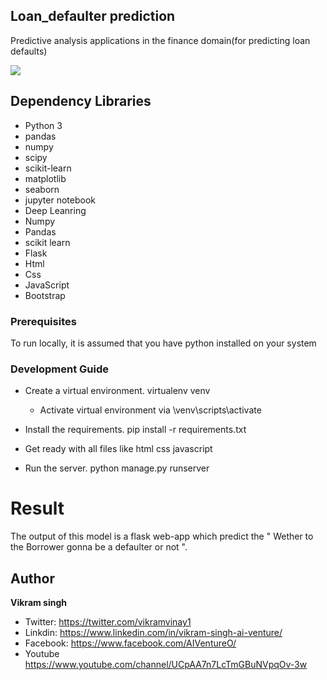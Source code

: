 ## Loan_defaulter prediction
Predictive analysis applications in the finance domain(for predicting loan defaults)

![](https://daxg39y63pxwu.cloudfront.net/hackerday_banner/hq/loan-default-risk-prediction-machine-learning-project.jpg)

## Dependency Libraries 
* Python 3
* pandas
* numpy
* scipy
* scikit-learn
* matplotlib
* seaborn
* jupyter notebook
* Deep Leanring 
* Numpy 
* Pandas
* scikit learn
* Flask 
* Html
* Css
* JavaScript
* Bootstrap

### Prerequisites
To run locally, it is assumed that you have python installed on your system
### Development Guide
- Create a virtual environment. virtualenv venv
  - Activate virtual environment via \venv\scripts\activate
- Install the requirements. pip install -r requirements.txt
- Get ready with all files like html css javascript 

- Run the server. python manage.py runserver

# Result
The output of this model is a flask web-app which predict the  " Wether to the Borrower gonna be a defaulter or not ".

## Author
<b>Vikram singh</b>

- Twitter: https://twitter.com/vikramvinay1
- Linkdin: https://www.linkedin.com/in/vikram-singh-ai-venture/
- Facebook: https://www.facebook.com/AIVentureO/
- Youtube https://www.youtube.com/channel/UCpAA7n7LcTmGBuNVpqOv-3w
